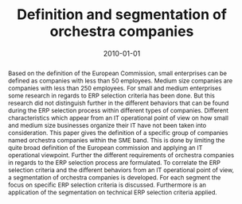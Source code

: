 ---
abstract: Based on the definition of the European Commission, small enterprises can
  be defined as companies with less than 50 employees. Medium size companies are companies
  with less than 250 employees. For small and medium enterprises some research in
  regards to ERP selection criteria has been done. But this research did not distinguish
  further in the different behaviors that can be found during the ERP selection process
  within different types of companies. Different characteristics which appear from
  an IT operational point of view on how small and medium size businesses organize
  their IT have not been taken into consideration. This paper gives the definition
  of a specific group of companies named orchestra companies within the SME band.
  This is done by limiting the quite broad definition of the European commission and
  applying an IT operational viewpoint. Further the different requirements of orchestra
  companies in regards to the ERP selection process are formulated. To correlate the
  ERP selection criteria and the different behaviors from an IT operational point
  of view, a segmentation of orchestra companies is developed. For each segment the
  focus on specific ERP selection criteria is discussed. Furthermore is an application
  of the segmentation on technical ERP selection criteria applied.
authors:
- Michael Gall
- Christian Sterba
- Thomas Grechenig
date: '2010-01-01'
featured: false
links:
- name: Publik
  url: https://publik.tuwien.ac.at/showentry.php?ID=195632&lang=2
publication_types:
- '2'
publishDate: '2010-01-01'
title: Definition and segmentation of orchestra companies
url_pdf: ''
---
